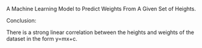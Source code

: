 A Machine Learning Model to Predict Weights From A Given Set of Heights.

Conclusion:

There is a strong linear correlation between the heights and weights of the dataset in the form y=mx+c.
